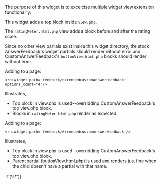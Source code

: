 The purpose of this widget is to excercise multiple widget view extension functionality.

This widget adds a top block inside `view.php`.

The `ratingMeter.html.php` view adds a block before and after the rating scale.

Since no other view partials exist inside this widget directory, the stock AnswerFeedback's widget partials should render without error and CustomAnswerFeedback's `buttonView.html.php` blocks should render without error.

Adding to a page:

    <rn:widget path="feedback/ExtendedCustomAnswerFeedback" options_count="4"/>

Illustrates,

- Top block in view.php is used--overridding CustomAnswerFeedback's top view.php block.
- Blocks in `ratingMeter.html.php` render as expected.

Adding to a page:

    <rn:widget path="feedback/ExtendedCustomAnswerFeedback"/>

Illustrates,

- Top block in view.php is used--overridding CustomAnswerFeedback's top view.php block.
- Parent partial (buttonView.html.php) is used and renders just fine when the child doesn't have a partial with that name.



ヾ(❛ε❛“)ʃ

